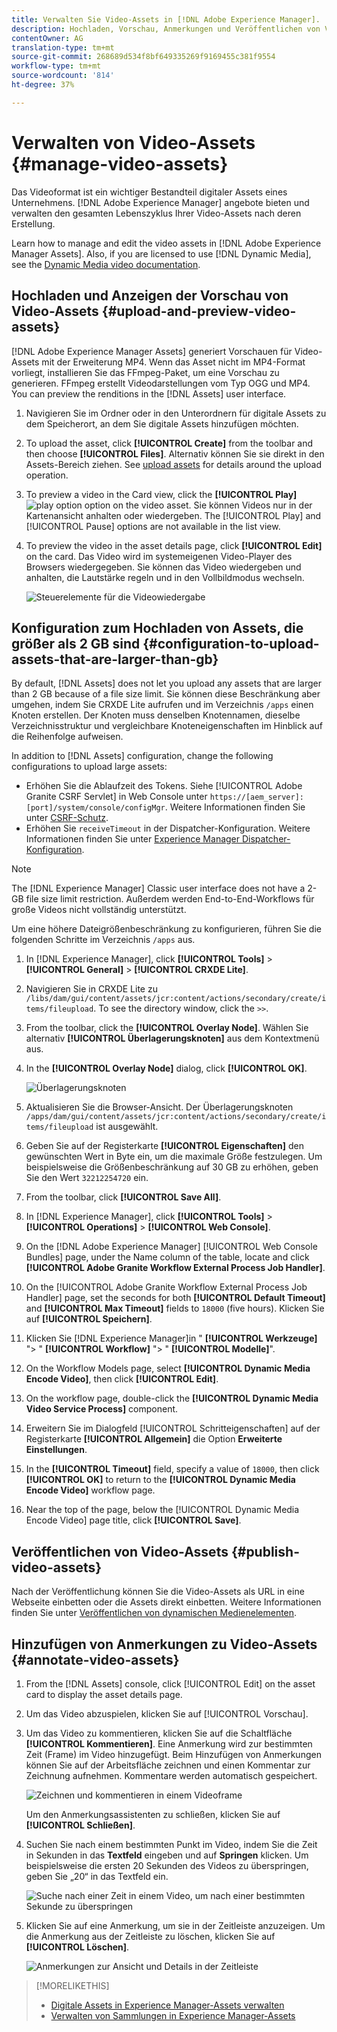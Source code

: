 ```yaml
---
title: Verwalten Sie Video-Assets in [!DNL Adobe Experience Manager].
description: Hochladen, Vorschau, Anmerkungen und Veröffentlichen von Video-Assets [!DNL Adobe Experience Manager].
contentOwner: AG
translation-type: tm+mt
source-git-commit: 268689d534f8bf649335269f9169455c381f9554
workflow-type: tm+mt
source-wordcount: '814'
ht-degree: 37%

---
```



# Verwalten von Video-Assets    {#manage-video-assets}

Das Videoformat ist ein wichtiger Bestandteil digitaler Assets eines Unternehmens. [!DNL Adobe Experience Manager] angebote bieten und verwalten den gesamten Lebenszyklus Ihrer Video-Assets nach deren Erstellung.

Learn how to manage and edit the video assets in [!DNL Adobe Experience Manager Assets]. Also, if you are licensed to use [!DNL Dynamic Media], see the [Dynamic Media video documentation](/help/assets/video.md).

## Hochladen und Anzeigen der Vorschau von Video-Assets {#upload-and-preview-video-assets}

[!DNL Adobe Experience Manager Assets] generiert Vorschauen für Video-Assets mit der Erweiterung MP4. Wenn das Asset nicht im MP4-Format vorliegt, installieren Sie das FFmpeg-Paket, um eine Vorschau zu generieren. FFmpeg erstellt Videodarstellungen vom Typ OGG und MP4. You can preview the renditions in the [!DNL Assets] user interface.

1. Navigieren Sie im Ordner oder in den Unterordnern für digitale Assets zu dem Speicherort, an dem Sie digitale Assets hinzufügen möchten.
1. To upload the asset, click **[!UICONTROL Create]** from the toolbar and then choose **[!UICONTROL Files]**. Alternativ können Sie sie direkt in den Assets-Bereich ziehen. See [upload assets](managing-assets-touch-ui.md#uploading-assets) for details around the upload operation.
1. To preview a video in the Card view, click the **[!UICONTROL Play]** ![play option](assets/do-not-localize/play.png) option on the video asset. Sie können Videos nur in der Kartenansicht anhalten oder wiedergeben. The [!UICONTROL Play] and [!UICONTROL Pause] options are not available in the list view.

1. To preview the video in the asset details page, click **[!UICONTROL Edit]** on the card. Das Video wird im systemeigenen Video-Player des Browsers wiedergegeben. Sie können das Video wiedergeben und anhalten, die Lautstärke regeln und in den Vollbildmodus wechseln.

   ![Steuerelemente für die Videowiedergabe](assets/video-playback-controls.png)

## Konfiguration zum Hochladen von Assets, die größer als 2 GB sind {#configuration-to-upload-assets-that-are-larger-than-gb}

By default, [!DNL Assets] does not let you upload any assets that are larger than 2 GB because of a file size limit. Sie können diese Beschränkung aber umgehen, indem Sie CRXDE Lite aufrufen und im Verzeichnis `/apps` einen Knoten erstellen. Der Knoten muss denselben Knotennamen, dieselbe Verzeichnisstruktur und vergleichbare Knoteneigenschaften im Hinblick auf die Reihenfolge aufweisen.

In addition to [!DNL Assets] configuration, change the following configurations to upload large assets:

* Erhöhen Sie die Ablaufzeit des Tokens. Siehe [!UICONTROL Adobe Granite CSRF Servlet] in Web Console unter `https://[aem_server]:[port]/system/console/configMgr`. Weitere Informationen finden Sie unter [CSRF-Schutz](/help/sites-developing/csrf-protection.md).
* Erhöhen Sie `receiveTimeout` in der Dispatcher-Konfiguration. Weitere Informationen finden Sie unter [Experience Manager Dispatcher-Konfiguration](https://docs.adobe.com/content/help/de-DE/experience-manager-dispatcher/using/configuring/dispatcher-configuration.html#renders-options).

>[!NOTE]
>
>The [!DNL Experience Manager] Classic user interface does not have a 2-GB file size limit restriction. Außerdem werden End-to-End-Workflows für große Videos nicht vollständig unterstützt.

Um eine höhere Dateigrößenbeschränkung zu konfigurieren, führen Sie die folgenden Schritte im Verzeichnis `/apps` aus.

1. In [!DNL Experience Manager], click **[!UICONTROL Tools]** > **[!UICONTROL General]** > **[!UICONTROL CRXDE Lite]**.
1. Navigieren Sie in CRXDE Lite zu `/libs/dam/gui/content/assets/jcr:content/actions/secondary/create/items/fileupload`. To see the directory window, click the `>>`.
1. From the toolbar, click the **[!UICONTROL Overlay Node]**. Wählen Sie alternativ **[!UICONTROL Überlagerungsknoten]** aus dem Kontextmenü aus.
1. In the **[!UICONTROL Overlay Node]** dialog, click **[!UICONTROL OK]**.

   ![Überlagerungsknoten](assets/overlay-node-path.png)

1. Aktualisieren Sie die Browser-Ansicht. Der Überlagerungsknoten `/apps/dam/gui/content/assets/jcr:content/actions/secondary/create/items/fileupload` ist ausgewählt.
1. Geben Sie auf der Registerkarte **[!UICONTROL Eigenschaften]** den gewünschten Wert in Byte ein, um die maximale Größe festzulegen. Um beispielsweise die Größenbeschränkung auf 30 GB zu erhöhen, geben Sie den Wert `32212254720` ein.

1. From the toolbar, click **[!UICONTROL Save All]**.
1. In [!DNL Experience Manager], click **[!UICONTROL Tools]** > **[!UICONTROL Operations]** > **[!UICONTROL Web Console]**.
1. On the [!DNL Adobe Experience Manager] [!UICONTROL Web Console Bundles] page, under the Name column of the table, locate and click **[!UICONTROL Adobe Granite Workflow External Process Job Handler]**.
1. On the [!UICONTROL Adobe Granite Workflow External Process Job Handler] page, set the seconds for both **[!UICONTROL Default Timeout]** and **[!UICONTROL Max Timeout]** fields to `18000` (five hours). Klicken Sie auf **[!UICONTROL Speichern]**.
1. Klicken Sie [!DNL Experience Manager]in &quot; **[!UICONTROL Werkzeuge]** &quot;> &quot; **[!UICONTROL Workflow]** &quot;> &quot; **[!UICONTROL Modelle]**&quot;.
1. On the Workflow Models page, select **[!UICONTROL Dynamic Media Encode Video]**, then click **[!UICONTROL Edit]**.
1. On the workflow page, double-click the **[!UICONTROL Dynamic Media Video Service Process]** component.
1. Erweitern Sie im Dialogfeld [!UICONTROL Schritteigenschaften] auf der Registerkarte **[!UICONTROL Allgemein]** die Option **Erweiterte Einstellungen**.
1. In the **[!UICONTROL Timeout]** field, specify a value of `18000`, then click **[!UICONTROL OK]** to return to the **[!UICONTROL Dynamic Media Encode Video]** workflow page.
1. Near the top of the page, below the [!UICONTROL Dynamic Media Encode Video] page title, click **[!UICONTROL Save]**.

## Veröffentlichen von Video-Assets {#publish-video-assets}

Nach der Veröffentlichung können Sie die Video-Assets als URL in eine Webseite einbetten oder die Assets direkt einbetten. Weitere Informationen finden Sie unter [Veröffentlichen von dynamischen Medienelementen](/help/assets/publishing-dynamicmedia-assets.md).

## Hinzufügen von Anmerkungen zu Video-Assets {#annotate-video-assets}

1. From the [!DNL Assets] console, click [!UICONTROL Edit] on the asset card to display the asset details page.
1. Um das Video abzuspielen, klicken Sie auf [!UICONTROL Vorschau].
1. Um das Video zu kommentieren, klicken Sie auf die Schaltfläche **[!UICONTROL Kommentieren]**. Eine Anmerkung wird zur bestimmten Zeit (Frame) im Video hinzugefügt. Beim Hinzufügen von Anmerkungen können Sie auf der Arbeitsfläche zeichnen und einen Kommentar zur Zeichnung aufnehmen. Kommentare werden automatisch gespeichert.

   ![Zeichnen und kommentieren in einem Videoframe](assets/annotate-video.png)

   Um den Anmerkungsassistenten zu schließen, klicken Sie auf **[!UICONTROL Schließen]**.

1. Suchen Sie nach einem bestimmten Punkt im Video, indem Sie die Zeit in Sekunden in das **Textfeld** eingeben und auf **Springen** klicken. Um beispielsweise die ersten 20 Sekunden des Videos zu überspringen, geben Sie „20“ in das Textfeld ein.

   ![Suche nach einer Zeit in einem Video, um nach einer bestimmten Sekunde zu überspringen](assets/seek-in-video.png)

1. Klicken Sie auf eine Anmerkung, um sie in der Zeitleiste anzuzeigen. Um die Anmerkung aus der Zeitleiste zu löschen, klicken Sie auf **[!UICONTROL Löschen]**.

   ![Anmerkungen zur Ansicht und Details in der Zeitleiste](assets/timeline-view-annotation.png)

>[!MORELIKETHIS]
>
>* [Digitale Assets in Experience Manager-Assets verwalten](/help/assets/managing-assets-touch-ui.md)
>* [Verwalten von Sammlungen in Experience Manager-Assets](/help/assets/managing-collections-touch-ui.md)

